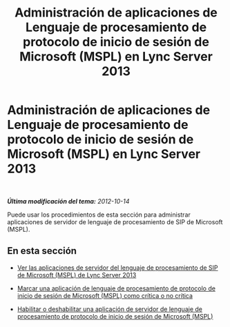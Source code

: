 ﻿---
title: Administración de aplicaciones de Lenguaje de procesamiento de protocolo de inicio de sesión de Microsoft (MSPL) en Lync Server 2013
TOCTitle: Administración de aplicaciones de Lenguaje de procesamiento de protocolo de inicio de sesión de Microsoft (MSPL) en Lync Server 2013
ms:assetid: 3fb13707-73b5-4f7d-ab0b-a5794ed1be75
ms:mtpsurl: https://technet.microsoft.com/es-es/library/JJ688032(v=OCS.15)
ms:contentKeyID: 49889055
ms.date: 01/07/2017
mtps_version: v=OCS.15
ms.translationtype: HT
---

# Administración de aplicaciones de Lenguaje de procesamiento de protocolo de inicio de sesión de Microsoft (MSPL) en Lync Server 2013

 

_**Última modificación del tema:** 2012-10-14_

Puede usar los procedimientos de esta sección para administrar aplicaciones de servidor de lenguaje de procesamiento de SIP de Microsoft (MSPL).

## En esta sección

  - [Ver las aplicaciones de servidor del lenguaje de procesamiento de SIP de Microsoft (MSPL) de Lync Server 2013](lync-server-2013-view-microsoft-sip-processing-language-mspl-server-applications.md)

  - [Marcar una aplicación de lenguaje de procesamiento de protocolo de inicio de sesión de Microsoft (MSPL) como crítica o no crítica](lync-server-2013-mark-a-microsoft-sip-processing-language-mspl-application-as-critical-or-not-critical.md)

  - [Habilitar o deshabilitar una aplicación de servidor de lenguaje de procesamiento de protocolo de inicio de sesión de Microsoft (MSPL)](lync-server-2013-enable-or-disable-a-microsoft-sip-processing-language-mspl-server-application.md)

